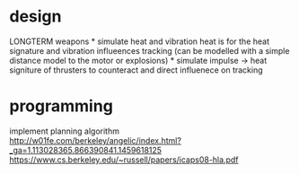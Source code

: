 design
===

LONGTERM weapons
	* simulate heat and vibration
	  heat is for the heat signature and vibration influeences tracking (can be modelled with a simple distance model to the motor or explosions)
	* simulate impulse
	  -> heat signiture of thrusters to counteract and direct influenece on tracking

programming
===

implement planning algorithm
	http://w01fe.com/berkeley/angelic/index.html?_ga=1.113028365.866390841.1459618125
	https://www.cs.berkeley.edu/~russell/papers/icaps08-hla.pdf

